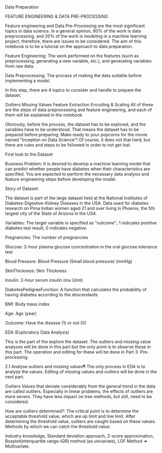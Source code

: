 Data Preparation 


FEATURE ENGINEERING & DATA PRE-PROCESSING

Feature engineering and Data Pre-Processing are the most significant topics in data science. In a general opinion, 80% of the work is data preprocessing, and 20% of the work is modeling in a machine learning project, therefore, there are issues to be considered. The aim of this notebook is to be a tutorial on the approach to data preparation.



Feature Engineering: The work performed on the features (such as preprocessing, generating a new variable, etc.), and generating variables from raw data.

Data Preprocessing: The process of making the data suitable before implementing a model.

In this step, there are 4 topics to consider and handle to prepare the dataset.

Outliers
Missing Values
Feature Extraction
Encoding & Scaling
All of these are the steps of data preprocessing and feature engineering, and each of them will be explained in the notebook.

Obviously, before the process, the dataset has to be explored, and the variables have to be understood. That means the dataset has to be prepared before preparing. Make ready to your popcorns for the movie named "Inception on Data Science"! Of course, it does not that hard, but there are rules and steps to be followed in order to not get lost.



 First look to the Dataset

Business Problem: It is desired to develop a machine learning model that can predict whether people have diabetes when their characteristics are specified. You are expected to perform the necessary data analysis and feature engineering steps before developing the model.

Story of Dataset: 

The dataset is part of the large dataset held at the National Institutes of Diabetes-Digestive-Kidney Diseases in the USA. Data used for diabetes research on Pima Indian women aged 21 and over living in Phoenix, the 5th largest city of the State of Arizona in the USA.

Variables: The target variable is specified as "outcome"; 1 indicates positive diabetes test result, 0 indicates negative.

Pregnancies: The number of pregnancies

Glucose: 2-hour plasma glucose concentration in the oral glucose tolerance test

Blood Pressure: Blood Pressure (Small blood pressure) (mmHg)

SkinThickness: Skin Thickness

Insulin: 2-hour serum insulin (mu U/ml)

DiabetesPedigreeFunction: A function that calculates the probability of having diabetes according to the descendants

BMI: Body mass index

Age: Age (year)

Outcome: Have the disease (1) or not (0)

 EDA (Exploratory Data Analysis)
   
This is the part of the explore the dataset. The outliers and missing value analyses will be done in this part but the only point is to observe these in this part. The operation and editing for these will be done in Part 3: Pre-processing.

2.1 Analyse outliers and missing values¶
 The only process in EDA is to analyze the values. Editing of missing values and outliers will be done in the next part.

Outliers
Values that deviate considerably from the general trend in the data are called outliers. Especially in linear problems, the effects of outliers are more severe. They have less impact on tree methods, but still, need to be considered.

How are outliers determined?:
The critical point is to determine the acceptable threshold value, which are up limit and low limit. After determining the threshold value, outliers are caught based on these values. Methods by which we can catch the threshold value:

Industry knowledge,
Standard deviation approach,
Z-score approximation,
Boxplot(interquartile range-IQR) method (as univariate),
LOF Method => Multivariate.
